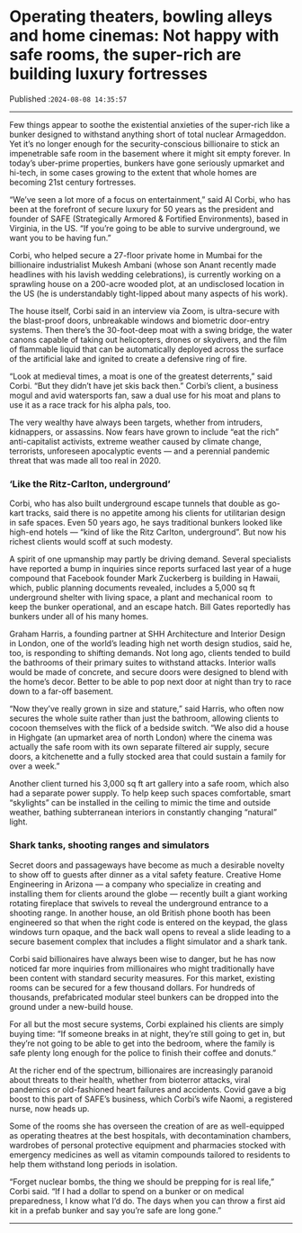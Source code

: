 # Operating theaters, bowling alleys and home cinemas: Not happy with safe rooms, the super-rich are building luxury fortresses

Published :`2024-08-08 14:35:57`

---

Few things appear to soothe the existential anxieties of the super-rich like a bunker designed to withstand anything short of total nuclear Armageddon. Yet it’s no longer enough for the security-conscious billionaire to stick an impenetrable safe room in the basement where it might sit empty forever. In today’s uber-prime properties, bunkers have gone seriously upmarket and hi-tech, in some cases growing to the extent that whole homes are becoming 21st century fortresses.

“We’ve seen a lot more of a focus on entertainment,” said Al Corbi, who has been at the forefront of secure luxury for 50 years as the president and founder of SAFE (Strategically Armored & Fortified Environments), based in Virginia, in the US. “If you’re going to be able to survive underground, we want you to be having fun.”

Corbi, who helped secure a 27-floor private home in Mumbai for the billionaire industrialist Mukesh Ambani (whose son Anant recently made headlines with his lavish wedding celebrations), is currently working on a sprawling house on a 200-acre wooded plot, at an undisclosed location in the US (he is understandably tight-lipped about many aspects of his work).

The house itself, Corbi said in an interview via Zoom, is ultra-secure with the blast-proof doors, unbreakable windows and biometric door-entry systems. Then there’s the 30-foot-deep moat with a swing bridge, the water canons capable of taking out helicopters, drones or skydivers, and the film of flammable liquid that can be automatically deployed across the surface of the artificial lake and ignited to create a defensive ring of fire.

“Look at medieval times, a moat is one of the greatest deterrents,” said Corbi. “But they didn’t have jet skis back then.” Corbi’s client, a business mogul and avid watersports fan, saw a dual use for his moat and plans to use it as a race track for his alpha pals, too.

The very wealthy have always been targets, whether from intruders, kidnappers, or assassins. Now fears have grown to include “eat the rich” anti-capitalist activists, extreme weather caused by climate change, terrorists, unforeseen apocalyptic events — and a perennial pandemic threat that was made all too real in 2020.

### ‘Like the Ritz-Carlton, underground’

Corbi, who has also built underground escape tunnels that double as go-kart tracks, said there is no appetite among his clients for utilitarian design in safe spaces. Even 50 years ago, he says traditional bunkers looked like high-end hotels — “kind of like the Ritz Carlton, underground”. But now his richest clients would scoff at such modesty.

A spirit of one upmanship may partly be driving demand. Several specialists have reported a bump in inquiries since reports surfaced last year of a huge compound that Facebook founder Mark Zuckerberg is building in Hawaii, which, public planning documents revealed, includes a 5,000 sq ft underground shelter with living space, a plant and mechanical room  to keep the bunker operational, and an escape hatch. Bill Gates reportedly has bunkers under all of his many homes.

Graham Harris, a founding partner at SHH Architecture and Interior Design in London, one of the world’s leading high net worth design studios, said he, too, is responding to shifting demands. Not long ago, clients tended to build the bathrooms of their primary suites to withstand attacks. Interior walls would be made of concrete, and secure doors were designed to blend with the home’s decor. Better to be able to pop next door at night than try to race down to a far-off basement.

“Now they’ve really grown in size and stature,” said Harris, who often now secures the whole suite rather than just the bathroom, allowing clients to cocoon themselves with the flick of a bedside switch. “We also did a house in Highgate (an upmarket area of north London) where the cinema was actually the safe room with its own separate filtered air supply, secure doors, a kitchenette and a fully stocked area that could sustain a family for over a week.”

Another client turned his 3,000 sq ft art gallery into a safe room, which also had a separate power supply. To help keep such spaces comfortable, smart “skylights” can be installed in the ceiling to mimic the time and outside weather, bathing subterranean interiors in constantly changing “natural” light.

### Shark tanks, shooting ranges and simulators

Secret doors and passageways have become as much a desirable novelty to show off to guests after dinner as a vital safety feature. Creative Home Engineering in Arizona — a company who specialize in creating and installing them for clients around the globe  — recently built a giant working rotating fireplace that swivels to reveal the underground entrance to a shooting range. In another house, an old British phone booth has been engineered so that when the right code is entered on the keypad, the glass windows turn opaque, and the back wall opens to reveal a slide leading to a secure basement complex that includes a flight simulator and a shark tank.

Corbi said billionaires have always been wise to danger, but he has now noticed far more inquiries from millionaires who might traditionally have been content with standard security measures. For this market, existing rooms can be secured for a few thousand dollars. For hundreds of thousands, prefabricated modular steel bunkers can be dropped into the ground under a new-build house.

For all but the most secure systems, Corbi explained his clients are simply buying time: “If someone breaks in at night, they’re still going to get in, but they’re not going to be able to get into the bedroom, where the family is safe plenty long enough for the police to finish their coffee and donuts.”

At the richer end of the spectrum, billionaires are increasingly paranoid about threats to their health, whether from bioterror attacks, viral pandemics or old-fashioned heart failures and accidents. Covid gave a big boost to this part of SAFE’s business, which Corbi’s wife Naomi, a registered nurse, now heads up.

Some of the rooms she has overseen the creation of are as well-equipped as operating theatres at the best hospitals, with decontamination chambers, wardrobes of personal protective equipment and pharmacies stocked with emergency medicines as well as vitamin compounds tailored to residents to help them withstand long periods in isolation.

“Forget nuclear bombs, the thing we should be prepping for is real life,” Corbi said. “If I had a dollar to spend on a bunker or on medical preparedness, I know what I’d do. The days when you can throw a first aid kit in a prefab bunker and say you’re safe are long gone.”

---

